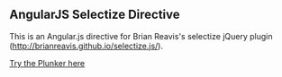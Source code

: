 AngularJS Selectize Directive
-----------------------------
This is an Angular.js directive for Brian Reavis's selectize jQuery plugin (http://brianreavis.github.io/selectize.js/).


[Try the Plunker here](http://plnkr.co/edit/4J6IUj?p=info)
